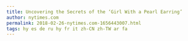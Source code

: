 ```yaml
---
title: Uncovering the Secrets of the ‘Girl With a Pearl Earring’
author: nytimes.com
permalink: 2018-02-26-nytimes.com-1656443007.html
tags: hy es de ru hy fr it zh-CN zh-TW ar fa
---
```


